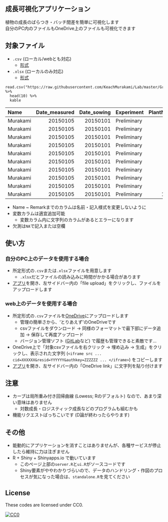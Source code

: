 成長可視化アプリケーション
--------------------------

植物の成長のばらつき・バッチ間差を簡単に可視化します  
自分のPC内のファイルもOneDrive上のファイルも可視化できます

対象ファイル
------------

-   `.csv` (ローカル/webとも対応)
    -   [形式](https://github.com/KeachMurakami/Lab/blob/master/GrowthPlot/SampleData.csv)
-   `.xlsx` (ローカルのみ対応)
    -   [形式](https://github.com/KeachMurakami/Lab/blob/master/GrowthPlot/SampleData.xlsx)

<!-- -->

    read.csv("https://raw.githubusercontent.com/KeachMurakami/Lab/master/GrowthPlot/SampleData.csv") %>%
      head(10) %>%
      kable

<table>
<thead>
<tr class="header">
<th align="left">Name</th>
<th align="right">Date_measured</th>
<th align="right">Date_sowing</th>
<th align="left">Experiment</th>
<th align="right">PlantNo</th>
<th align="left">Remark</th>
<th align="right">Stem_length</th>
<th align="right">Leaf_length_2nd</th>
</tr>
</thead>
<tbody>
<tr class="odd">
<td align="left">Murakami</td>
<td align="right">20150105</td>
<td align="right">20150101</td>
<td align="left">Preliminary</td>
<td align="right">1</td>
<td align="left">NA</td>
<td align="right">2.30</td>
<td align="right">1.75</td>
</tr>
<tr class="even">
<td align="left">Murakami</td>
<td align="right">20150105</td>
<td align="right">20150101</td>
<td align="left">Preliminary</td>
<td align="right">2</td>
<td align="left">NA</td>
<td align="right">NA</td>
<td align="right">NA</td>
</tr>
<tr class="odd">
<td align="left">Murakami</td>
<td align="right">20150105</td>
<td align="right">20150101</td>
<td align="left">Preliminary</td>
<td align="right">3</td>
<td align="left">NA</td>
<td align="right">1.46</td>
<td align="right">1.00</td>
</tr>
<tr class="even">
<td align="left">Murakami</td>
<td align="right">20150105</td>
<td align="right">20150101</td>
<td align="left">Preliminary</td>
<td align="right">4</td>
<td align="left">NA</td>
<td align="right">NA</td>
<td align="right">NA</td>
</tr>
<tr class="odd">
<td align="left">Murakami</td>
<td align="right">20150105</td>
<td align="right">20150101</td>
<td align="left">Preliminary</td>
<td align="right">5</td>
<td align="left">NA</td>
<td align="right">1.59</td>
<td align="right">1.34</td>
</tr>
<tr class="even">
<td align="left">Murakami</td>
<td align="right">20150105</td>
<td align="right">20150101</td>
<td align="left">Preliminary</td>
<td align="right">6</td>
<td align="left">NA</td>
<td align="right">1.59</td>
<td align="right">1.36</td>
</tr>
<tr class="odd">
<td align="left">Murakami</td>
<td align="right">20150105</td>
<td align="right">20150101</td>
<td align="left">Preliminary</td>
<td align="right">7</td>
<td align="left">NA</td>
<td align="right">1.98</td>
<td align="right">1.03</td>
</tr>
<tr class="even">
<td align="left">Murakami</td>
<td align="right">20150105</td>
<td align="right">20150101</td>
<td align="left">Preliminary</td>
<td align="right">8</td>
<td align="left">NA</td>
<td align="right">2.09</td>
<td align="right">1.29</td>
</tr>
<tr class="odd">
<td align="left">Murakami</td>
<td align="right">20150105</td>
<td align="right">20150101</td>
<td align="left">Preliminary</td>
<td align="right">9</td>
<td align="left">NA</td>
<td align="right">2.10</td>
<td align="right">1.16</td>
</tr>
<tr class="even">
<td align="left">Murakami</td>
<td align="right">20150105</td>
<td align="right">20150101</td>
<td align="left">Preliminary</td>
<td align="right">10</td>
<td align="left">NA</td>
<td align="right">2.41</td>
<td align="right">1.48</td>
</tr>
</tbody>
</table>

-   Name ~ Remarkまでのカラムは名前・記入様式を変更しないように
-   変数カラムは適宜追加可能
    -   変数カラム内に文字列のカラムがあるとエラーになります
-   欠測は`NA`で記入または空欄

使い方
------

### 自分のPC上のデータを使用する場合

-   所定形式の`.csv`または`.xlsx`ファイルを用意します
    -   `.xlsx`だとファイルの読み込みに時間がかかる場合があります
-   [アプリ](https://keachmurakami.shinyapps.io/GrowthPlot/)を開き、左サイドバー内の「file
    upload」をクリックし、ファイルをアップロードします

### web上のデータを使用する場合

-   所定形式の`.csv`ファイルを[OneDrive](https://onedrive.live.com/)にアップロードします
    -   管理の簡単さから、‘とりあえず’のOneDriveです
    -   csvファイルをダウンロード -&gt;
        同様のフォーマットで最下部にデータ追加 -&gt;
        保存して再度アップロード
    -   バージョン管理ソフト
        ([GitLab](https://about.gitlab.com/)など) で履歴も管理できると素敵です...
-   OneDrive上で「対象csvファイルを右クリック -&gt; 埋め込み -&gt;
    生成」をクリックし、表示された文字列
    (`<iframe src ... cid=XXXXXX&resid=YYYYYY&authkey=ZZZZZZ ... </iframe>`)
    をコピーします
-   [アプリ](https://keachmurakami.shinyapps.io/GrowthPlot/)を開き、左サイドバー内の「OneDrive
    link」に文字列を貼り付けます

注意
----

-   カーブは局所重み付き回帰曲線 (Lowess; Rのデフォルト)
    なので、あまり深い意味はありません
    -   対数成長・ロジスティック成長などのプログラムも組むかも
-   機能リクエストばっちこいです (D論が終わったらやります)

その他
------

-   能動的にアプリケーションを消すことはありませんが、各種サービスが停止したら維持に力は注ぎません
-   R + Shiny + Shinyapps.io で動いています
    -   このページ上部の`server.R`と`ui.R`がソースコードです
    -   Shiny要素がややわかりづらいので、データのハンドリング・作図のプロセスが気になった場合は、`standalone.R`を見てください

License
-------

These codes are licensed under CC0.

[![CC0](http://i.creativecommons.org/p/zero/1.0/88x31.png "CC0")](http://creativecommons.org/publicdomain/zero/1.0/deed.ja)
